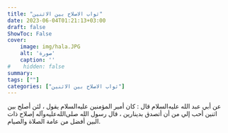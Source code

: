 ```yaml
---
title: "ثواب الاصلاح بين الاثنين"
date: 2023-06-04T01:21:13+03:00
draft: false
ShowToc: False
cover:
    image: img/hala.JPG
    alt: 'صورة'
    caption: ''
#    hidden: false
summary: 
tags: [""]
categories: ["ثواب الاصلاح بين الاثنين"]
---
```

عن أبي عبد الله عليه‌السلام قال : كان أمير المؤمنين عليه‌السلام يقول ، لئن
أصلح بين اثنين أحب إلي من أن أتصدق بدينارين ، قال رسول الله صلى‌الله‌عليه‌وآله
إصلاح ذات البين أفضل من عامة الصلاة والصيام.

